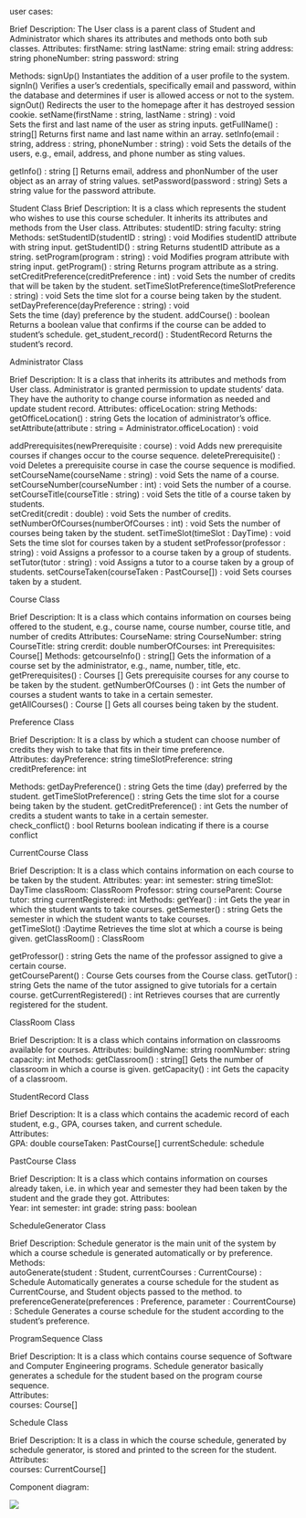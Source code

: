 user cases:

Brief Description: The User class is a parent class of Student and Administrator which shares its   attributes and methods onto both sub classes.
Attributes:
firstName: string
lastName: string
email: string
address: string
phoneNumber: string 
password: string

Methods: 
signUp()
                   	Instantiates the addition of a user profile to the system. 
signIn()
Verifies a user’s credentials, specifically email and password, within the database and determines if user is allowed access or not to the system.  
signOut()
                   	Redirects the user to the homepage after it has destroyed session cookie.
setName(firstName : string, lastName : string) : void                   
Sets the first and last name of the user as string inputs. 
getFullName() : string[]
                    	Returns first name and last name within an array.
setInfo(email : string, address : string, phoneNumber : string) : void
Sets the details of the users, e.g., email, address, and phone number as sting values.

getInfo() : string []
Returns email, address and phonNumber of the user object as an array of string values. 
setPassword(password : string)
                        Sets a string value for the password attribute.

Student Class
Brief Description:
It is a class which represents the student who wishes to use this course scheduler. It inherits its attributes and methods from the User class.
Attributes:
studentID: string
faculty: string
Methods: 
setStudentID(studentID : string) : void
                       Modifies studentID attribute with string input.
getStudentID() : string
                       Returns studentID attribute as a string.
setProgram(program : string) : void 
                       Modifies program attribute with string input.
getProgram() : string
                       Returns program attribute as a string.
setCreditPreference(creditPreference : int) : void
                       Sets the number of credits that will be taken by the student.
setTimeSlotPreference(timeSlotPreference : string) : void
                       Sets the time slot for a course being taken by the student. 
setDayPreference(dayPreference : string) : void   
                       Sets the time (day) preference by the student. 
addCourse() : boolean 
                  Returns a boolean value that confirms if the course can be added to student’s schedule.
get_student_record() : StudentRecord
                  Returns the student’s record.
                          
Administrator Class

Brief Description: 
                              It is a class that inherits its attributes and methods from User class. 
                              Administrator is granted permission to update students’ data. They have the
                              authority to change course information as needed and update student record. 
Attributes:
officeLocation: string
Methods: 
getOfficeLocation() : string
                       Gets the location of administrator’s office.
setAttribute(attribute : string = Administrator.officeLocation) : void
                      
addPrerequisites(newPrerequisite : course) : void
                       Adds new prerequisite courses if changes occur to the course sequence.
deletePrerequisite() : void 
                      Deletes a prerequisite course in case the course sequence is modified. 
setCourseName(courseName : string) : void
                      Sets the name of a course.
setCourseNumber(courseNumber : int) : void
                      Sets the number of a course. 
setCourseTitle(courseTitle : string) : void
                      Sets the title of a course taken by students.    
setCredit(credit : double) : void
                     Sets the number of credits.  
setNumberOfCourses(numberOfCourses : int) : void
                     Sets the number of courses being taken by the student.
setTimeSlot(timeSlot : DayTime) : void
                     Sets the time slot for courses taken by a student
setProfessor(professor : string) : void
                     Assigns a professor to a course taken by a group of students.
setTutor(tutor : string) : void
                     Assigns a tutor to a course taken by a group of students. 
setCourseTaken(courseTaken : PastCourse[]) : void
                     Sets courses taken by a student.

Course Class

Brief Description:
                              It is a class which contains information on courses being offered to the
                              student, e.g., course name, course number, course title, and number of credits
Attributes:
CourseName: string
CourseNumber: string
CourseTitle: string
crerdit: double
numberOfCourses: int
Prerequisites: Course[] 
Methods: 
getcourseInfo() : string[]
                       Gets the information of a course set by the administrator, e.g., name, number, title, 
                       etc.
getPrerequisites() : Courses []
                       Gets prerequisite courses for any course to be taken by the student. 
getNumberOfCourses () : int
                       Gets the number of courses a student wants to take in a certain semester.  
getAllCourses() : Course []
                       Gets all courses being taken by the student. 
                                                
Preference Class

Brief Description: 
                             It is a class by which a student can choose number of credits they wish to take 
                             that fits in their time preference.      
Attributes:
dayPreference: string
timeSlotPreference: string
creditPreference: int


Methods: 
getDayPreference() : string
                       Gets the time (day) preferred by the student.
getTimeSlotPreference() : string
                       Gets the time slot for a course being taken by the student. 
getCreditPreference() : int
                       Gets the number of credits a student wants to take in a certain semester.               
check_conflict() : bool
                       Returns boolean indicating if there is a course conflict

CurrentCourse Class

Brief Description:
                              It is a class which contains information on each course to be taken by the
                              student. 
Attributes:
year: int
semester: string
timeSlot: DayTime
classRoom: ClassRoom
Professor: string
courseParent: Course
tutor: string
currentRegistered: int 
Methods: 
getYear() : int
                   Gets the year in which the student wants to take courses.
getSemester() : string
                   Gets the semester in which the student wants to take courses.   
getTimeSlot() :Daytime
                    Retrieves the time slot at which a course is being given.
getClassRoom() : ClassRoom
	
getProfessor() : string
                   Gets the name of the professor assigned to give a certain course.  
getCourseParent() : Course
                    Gets courses from the Course class. 
getTutor() : string
                   Gets the name of the tutor assigned to give tutorials for a certain course. 
getCurrentRegistered() : int
                   Retrieves courses that are currently registered for the student. 

ClassRoom Class

Brief Description:
                              It is a class which contains information on classrooms available for courses.
Attributes:
buildingName: string
roomNumber: string
capacity: int
Methods: 
getClassroom() : string[]
                   Gets the number of classroom in which a course is given.
getCapacity() : int
                   Gets the capacity of a classroom.   

StudentRecord Class

Brief Description:
                              It is a class which contains the academic record of each student, e.g., GPA,
                              courses taken, and current schedule.  
Attributes:  
GPA: double
courseTaken: PastCourse[]
currentSchedule: schedule 

 PastCourse Class

Brief Description:
                              It is a class which contains information on courses already taken, i.e. in which 
                              year and semester they had been taken by the student and the grade they got.
Attributes:  
Year: int
semester: int
grade: string
pass: boolean 

ScheduleGenerator Class

Brief Description:
                             Schedule generator is the main unit of the system by which a course schedule is 
                             generated automatically or by preference. 
Methods:  
autoGenerate(student : Student, currentCourses : CurrentCourse) : Schedule 
                         Automatically generates a course schedule for the student as CurrentCourse, and
                         Student objects passed to the method. 
                         to 
preferenceGenerate(preferences : Preference, parameter : CourrentCourse) : Schedule
                        Generates a course schedule for the student according to the student’s preference. 

ProgramSequence Class

Brief Description:
                              It is a class which contains course sequence of Software and Computer 
                              Engineering programs. Schedule generator basically generates a schedule for
                              the student based on the program course sequence.   
Attributes:  
courses: Course[]

Schedule Class

Brief Description:
                             It is a class in which the course schedule, generated by schedule generator, is 
                             stored and printed to the screen for the student.    
Attributes:  
courses: CurrentCourse[]

Component diagram:

[<img src="http://i.imgur.com/1GV6KHf.png?1">](http://imgur.com/)
